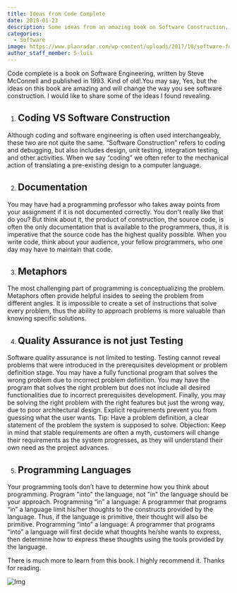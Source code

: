 ```yaml
---
title: Ideas from Code Complete
date: 2019-01-23
description: Some ideas from an amazing book on Software Construction.
categories:
  - Software
image: https://www.planradar.com/wp-content/uploads/2017/10/software-for-construction-1.jpg
author_staff_member: 5-luis
---
```


Code complete is a book on Software Engineering, written by Steve McConnell and published in 1993. Kind of old!.You may say, Yes, but the ideas on this book are amazing and will change the way you see software construction. I would like to share some of the ideas I found revealing.

1. Coding VS Software Construction 
   ---
  Although coding and software engineering is often used interchangeably, these two are not quite the same. “Software Construction” refers to coding and debugging, but also includes design, unit testing, integration testing, and other activities. When we say “coding” we often refer to the mechanical action of translating a pre-existing design to a computer language. 

 2. Documentation
    ---
  You may have had a programming professor who takes away points from your assignment if it is not documented correctly. You don't really like that do you? But think about it, the product of construction, the source code, is often the only documentation that is available to the programmers, thus, it is imperative that the source code has the highest quality possible. When you write code, think about your audience, your fellow programmers, who one day may have to maintain that code.
  
 3. Metaphors
    ---
  The most challenging part of programming is conceptualizing the problem. Metaphors often provide helpful insides to seeing the problem from different angles. It is impossible to create a set of instructions that solve every problem, thus the ability to approach problems is more valuable than knowing specific solutions.
 
 4. Quality Assurance is not just Testing
    ---
  Software quality assurance is not limited to testing. Testing cannot reveal problems that were introduced in the prerequisites development or problem definition stage. You may have a fully functional program that solves the wrong problem due to incorrect problem definition. You may have the program that solves the right problem but does not include all desired functionalities due to incorrect prerequisites development. Finally, you may be solving the right problem with the right features but just the wrong way, due to poor architectural design. Explicit requirements prevent you from guessing what the user wants. 
Tip: Have a problem definition, a clear statement of the problem the system is supposed to solve.
Objection: Keep in mind that stable requirements are often a myth, customers will change their requirements as the system progresses, as they will understand their own need as the project advances.

 5. Programming Languages
    ---
  Your programming tools don’t have to determine how you think about programming. Program "into" the language, not "in" the   language should be your approach. 
Programming “in” a language: A programmer that programs “in” a language limit his/her thoughts to the constructs provided by the language. Thus, if the language is primitive, their thought will also be primitive. 
Programming “into” a language: A programmer that programs “into” a language will first decide what thoughts he/she wants to express, then determine how to express these thoughts using the tools provided by the language.

There is much more to learn from this book. I highly recommend it. 
Thanks for reading. 

![Img](https://linuxwell.files.wordpress.com/2011/08/cc2ed_2.jpg)


